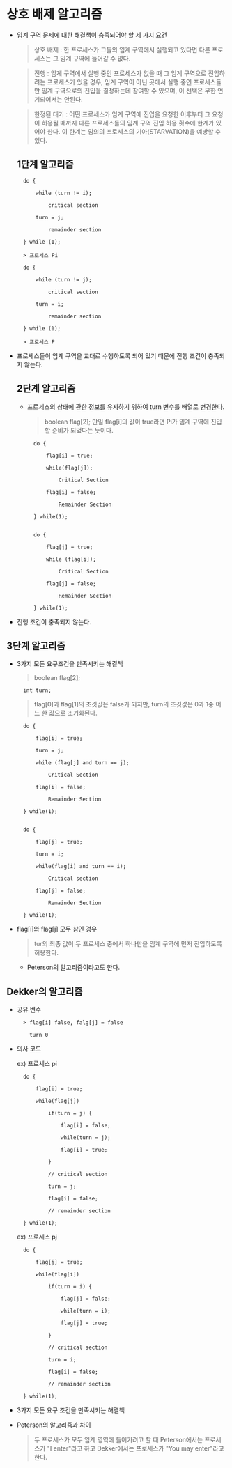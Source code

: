# 상호 배제 알고리즘

- 임계 구역 문제에 대한 해결책이 충족되어야 할 세 가지 요건

    > 상호 배제 : 한 프로세스가 그들의 임계 구역에서 실행되고 있다면 다른 프로세스는 그 임계 구역에 들어갈 수 없다.

    > 진행 : 임계 구역에서 실행 중인 프로세스가 없을 때 그 임계 구역으로 진입하려는 프로세스가 있을 경우, 임계 구역이 아닌 곳에서 실행 중인 프로세스들만 임계 구역으로의 진입을 결정하는데 참여할 수 있으며, 이 선택은 무한 연기되어서는 안된다.

    > 한정된 대기 : 어떤 프로세스가 임계 구역에 진입을 요청한 이후부터 그 요청이 허용될 때까지 다른 프로세스들의 임계 구역 진입 허용 횟수에 한계가 있어야 한다. 이 한계는 임의의 프로세스의 기아(STARVATION)을 예방할 수 있다.


    ## 1단계 알고리즘

        do {

            while (turn != i);

                critical section

            turn = j;

                remainder section

        } while (1);

        > 프로세스 Pi

        do { 

            while (turn != j);

                critical section

            turn = i;

                remainder section

        } while (1);

        > 프로세스 P

- 프로세스들이 임계 구역을 교대로 수행하도록 되어 있기 때문에 진행 조건이 충족되지 않는다.


    ## 2단계 알고리즘

    - 프로세스의 상태에 관한 정보를 유지하기 위하여 turn 변수를 배열로 변경한다.

        > boolean flag[2];
        > 만일 flag[i]의 값이 true라면 Pi가 임계 구역에 진입할 준비가 되었다는 뜻이다.

            do {

                flag[i] = true;

                while(flag[j]);

                    Critical Section

                flag[i] = false;

                    Remainder Section

            } while(1);


            do {

                flag[j] = true;

                while (flag[i]);

                    Critical Section

                flag[j] = false;

                    Remainder Section

            } while(1);

- 진행 조건이 충족되지 않는다.


## 3단계 알고리즘

- 3가지 모든 요구조건을 만족시키는 해결책

    > boolean flag[2];  

        int turn;

    > flag[0]과 flag[1]의 초깃값은 false가 되지만, turn의 초깃값은 0과 1중 어느 한 값으로 초기화된다.


        do {

            flag[i] = true;

            turn = j;

            while (flag[j] and turn == j);

                Critical Section

            flag[i] = false;

                Remainder Section

        } while(1);


        do {

            flag[j] = true;

            turn = i;

            while(flag[i] and turn == i);

                Critical section

            flag[j] = false;

                Remainder Section

        } while(1);


- flag[i]와 flag[j] 모두 참인 경우

    > tur의 최종 값이 두 프로세스 중에서 하나만을 임계 구역에 먼저 진입하도록 허용한다.

    - Peterson의 알고리즘이라고도 한다.



## Dekker의 알고리즘

- 공유 변수

        > flag[i] false, falg[j] = false

          turn 0


- 의사 코드

    ex) 프로세스 pi

        do { 

            flag[i] = true;

            while(flag[j])

                if(turn = j) {

                    flag[i] = false;

                    while(turn = j);

                    flag[i] = true;

                }

                // critical section

                turn = j;

                flag[i] = false;

                // remainder section

        } while(1);

    
    ex) 프로세스 pj

        do {

            flag[j] = true;

            while(flag[i]) 

                if(turn = i) {

                    flag[j] = false;

                    while(turn = i);

                    flag[j] = true;

                }

                // critical section

                turn = i;

                flag[i] = false;

                // remainder section

        } while(1);

- 3가지 모든 요구 조건을 만족시키는 해결책

- Peterson의 알고리즘과 차이

    > 두 프로세스가 모두 임계 영역에 들어가려고 할 때 Peterson에서는 프로세스가 "I enter"라고 하고 Dekker에서는 프로세스가 "You may enter"라고 한다.

        